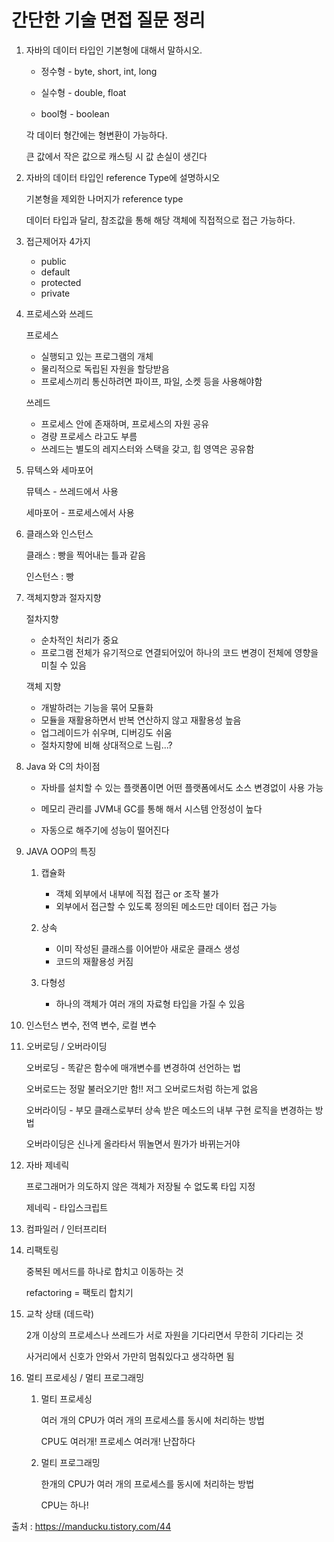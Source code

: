 # 간단한 기술 면접 질문 정리

1. 자바의 데이터 타입인 기본형에 대해서 말하시오.

   - 정수형 - byte, short, int, long

   - 실수형 - double, float

   - bool형 - boolean

   각 데이터 형간에는 형변환이 가능하다.

   큰 값에서 작은 값으로 캐스팅 시 값 손실이 생긴다

2. 자바의 데이터 타입인 reference Type에 설명하시오

   기본형을 제외한 나머지가 reference type

   데이터 타입과 달리, 참조값을 통해 해당 객체에 직접적으로 접근 가능하다.

3. 접근제어자 4가지

   - public
   - default
   - protected
   - private

4. 프로세스와 쓰레드

   프로세스

   - 실행되고 있는 프로그램의 개체
   - 물리적으로 독립된 자원을 할당받음
   - 프로세스끼리 통신하려면 파이프, 파일, 소켓 등을 사용해야함

   쓰레드

   - 프로세스 안에 존재하며, 프로세스의 자원 공유
   - 경량 프로세스 라고도 부름
   - 쓰레드는 별도의 레지스터와 스택을 갖고, 힙 영역은 공유함

5. 뮤텍스와 세마포어

   뮤텍스 - 쓰레드에서 사용

   세마포어 - 프로세스에서 사용

6. 클래스와 인스턴스

   클래스 : 빵을 찍어내는 틀과 같음

   인스턴스 : 빵

7. 객체지향과 절자지향

   절차지향

   - 순차적인 처리가 중요
   - 프로그램 전체가 유기적으로 연결되어있어 하나의 코드 변경이 전체에 영향을 미칠 수 있음

   객체 지향

   - 개발하려는 기능을 묶어 모듈화
   - 모듈을 재활용하면서 반복 연산하지 않고 재활용성 높음
   - 업그레이드가 쉬우며, 디버깅도 쉬움
   - 절차지향에 비해 상대적으로 느림...?

8. Java 와 C의 차이점

   - 자바를 설치할 수 있는 플랫폼이면 어떤 플랫폼에서도 소스 변경없이 사용 가능

   - 메모리 관리를 JVM내 GC를 통해 해서 시스템 안정성이 높다
   - 자동으로 해주기에 성능이 떨어진다

9. JAVA OOP의 특징

   1. 캡슐화

      - 객체 외부에서 내부에 직접 접근 or 조작 불가
      - 외부에서 접근할 수 있도록 정의된 메소드만 데이터 접근 가능
   2. 상속
      - 이미 작성된 클래스를 이어받아 새로운 클래스 생성
      - 코드의 재활용성 커짐
   3. 다형성
      - 하나의 객체가 여러 개의 자료형 타입을 가질 수 있음

10. 인스턴스 변수, 전역 변수, 로컬 변수

11. 오버로딩 / 오버라이딩

    오버로딩 - 똑같은 함수에 매개변수를 변경하여 선언하는 법

    오버로드는 정말 불러오기만 함!! 저그 오버로드처럼 하는게 없음

    오버라이딩 - 부모 클래스로부터 상속 받은 메소드의 내부 구현 로직을 변경하는 방법

    오버라이딩은 신나게 올라타서 뛰놀면서 뭔가가 바뀌는거야

12. 자바 제네릭

    프로그래머가 의도하지 않은 객체가 저장될 수 없도록 타입 지정

    제네릭 - 타입스크립트

13. 컴파일러 / 인터프리터

14. 리팩토링

    중복된 메서드를 하나로 합치고 이동하는 것

    refactoring = 팩토리 합치기

15. 교착 상태 (데드락)

    2개 이상의 프로세스나 쓰레드가 서로 자원을 기다리면서 무한히 기다리는 것

    사거리에서 신호가 안와서 가만히 멈춰있다고 생각하면 됨

16. 멀티 프로세싱 / 멀티 프로그래밍

    1. 멀티 프로세싱

       여러 개의 CPU가 여러 개의 프로세스를 동시에 처리하는 방법

       CPU도 여러개! 프로세스 여러개! 난잡하다

    2. 멀티 프로그래밍

       한개의 CPU가 여러 개의 프로세스를 동시에 처리하는 방법

       CPU는 하나!

출처 : https://manducku.tistory.com/44